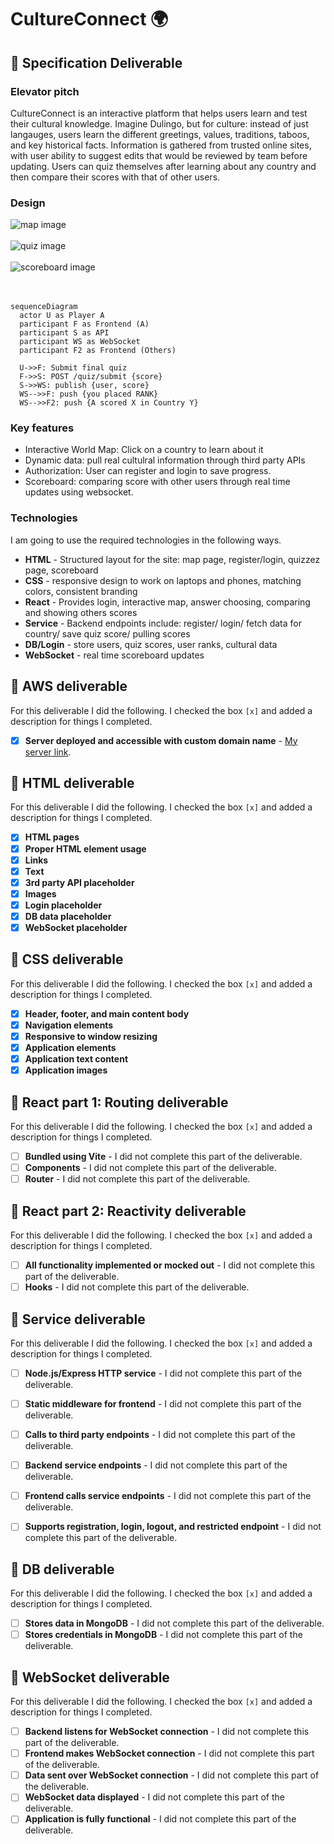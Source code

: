 # CultureConnect 🌍


## 🚀 Specification Deliverable

### Elevator pitch

CultureConnect is an interactive platform that helps users learn and test their cultural knowledge. Imagine Dulingo, but for culture: instead of just langauges, users learn the different greetings, values, traditions, taboos, and key historical facts. Information is gathered from trusted online sites, with user ability to suggest edits that would be reviewed by team before updating. Users can quiz themselves after learning about any country and then compare their scores with that of other users.

### Design

![map image](images/map.png)
<br>
<br>
![quiz image](images/quiz.png)
<br>
<br>
![scoreboard image](images/scoreboard.png)
<br>
<br>
<br>

```mermaid
sequenceDiagram
  actor U as Player A
  participant F as Frontend (A)
  participant S as API
  participant WS as WebSocket
  participant F2 as Frontend (Others)

  U->>F: Submit final quiz
  F->>S: POST /quiz/submit {score}
  S->>WS: publish {user, score}
  WS-->>F: push {you placed RANK}
  WS-->>F2: push {A scored X in Country Y}
```

### Key features

- Interactive World Map: Click on a country to learn about it
- Dynamic data: pull real cultulral information through third party APIs
- Authorization: User can register and login to save progress.
- Scoreboard: comparing score with other users through real time updates using websocket.

### Technologies

I am going to use the required technologies in the following ways.

- **HTML** - Structured layout for the site: map page, register/login, quizzez page, scoreboard
- **CSS** - responsive design to work on laptops and phones, matching colors, consistent branding
- **React** - Provides login, interactive map, answer choosing, comparing and showing others scores
- **Service** - Backend endpoints include: register/ login/ fetch data for country/ save quiz score/ pulling scores
- **DB/Login** - store users, quiz scores, user ranks, cultural data
- **WebSocket** - real time scoreboard updates

## 🚀 AWS deliverable

For this deliverable I did the following. I checked the box `[x]` and added a description for things I completed.

- [x] **Server deployed and accessible with custom domain name** - [My server link](https://yourdomainnamehere.click).

## 🚀 HTML deliverable

For this deliverable I did the following. I checked the box `[x]` and added a description for things I completed.

- [x] **HTML pages** 
- [x] **Proper HTML element usage**
- [x] **Links**
- [x] **Text**
- [x] **3rd party API placeholder** 
- [x] **Images**
- [x] **Login placeholder**
- [x] **DB data placeholder**
- [x] **WebSocket placeholder** 

## 🚀 CSS deliverable

For this deliverable I did the following. I checked the box `[x]` and added a description for things I completed.

- [x] **Header, footer, and main content body** 
- [x] **Navigation elements** 
- [x] **Responsive to window resizing**
- [x] **Application elements**
- [x] **Application text content**
- [x] **Application images**

## 🚀 React part 1: Routing deliverable

For this deliverable I did the following. I checked the box `[x]` and added a description for things I completed.

- [ ] **Bundled using Vite** - I did not complete this part of the deliverable.
- [ ] **Components** - I did not complete this part of the deliverable.
- [ ] **Router** - I did not complete this part of the deliverable.

## 🚀 React part 2: Reactivity deliverable

For this deliverable I did the following. I checked the box `[x]` and added a description for things I completed.

- [ ] **All functionality implemented or mocked out** - I did not complete this part of the deliverable.
- [ ] **Hooks** - I did not complete this part of the deliverable.

## 🚀 Service deliverable

For this deliverable I did the following. I checked the box `[x]` and added a description for things I completed.

- [ ] **Node.js/Express HTTP service** - I did not complete this part of the deliverable.
- [ ] **Static middleware for frontend** - I did not complete this part of the deliverable.
- [ ] **Calls to third party endpoints** - I did not complete this part of the deliverable.
- [ ] **Backend service endpoints** - I did not complete this part of the deliverable.
- [ ] **Frontend calls service endpoints** - I did not complete this part of the deliverable.
- [ ] **Supports registration, login, logout, and restricted endpoint** - I did not complete this part of the deliverable.


## 🚀 DB deliverable

For this deliverable I did the following. I checked the box `[x]` and added a description for things I completed.

- [ ] **Stores data in MongoDB** - I did not complete this part of the deliverable.
- [ ] **Stores credentials in MongoDB** - I did not complete this part of the deliverable.

## 🚀 WebSocket deliverable

For this deliverable I did the following. I checked the box `[x]` and added a description for things I completed.

- [ ] **Backend listens for WebSocket connection** - I did not complete this part of the deliverable.
- [ ] **Frontend makes WebSocket connection** - I did not complete this part of the deliverable.
- [ ] **Data sent over WebSocket connection** - I did not complete this part of the deliverable.
- [ ] **WebSocket data displayed** - I did not complete this part of the deliverable.
- [ ] **Application is fully functional** - I did not complete this part of the deliverable.
